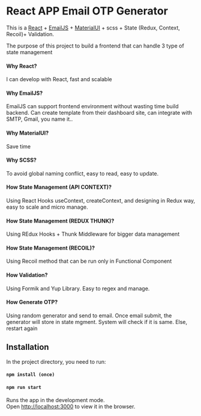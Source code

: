 # React APP Email OTP Generator

This is a [React](reactjs.org) + [EmailJS](https://www.emailjs.com/) + [MaterialUI](material-ui.com) + scss + State (Redux, Context, Recoil)+ Validation.

The purpose of this project to build a frontend that can handle 3 type of state management

#### Why React?
I can develop with React, fast and scalable
#### Why EmailJS?
EmailJS can support frontend environment without wasting time build backend. Can create template from their dashboard site, can integrate with SMTP, Gmail, you name it..
#### Why MaterialUI?
Save time 
#### Why SCSS?
To avoid global naming conflict, easy to read, easy to update. 
#### How State Management (API CONTEXT)?
Using React Hooks useContext, createContext, and designing in Redux way, easy to scale and micro manage.
#### How State Management (REDUX THUNK)?
Using REdux Hooks + Thunk Middleware for bigger data management
#### How State Management (RECOIL)?
Using Recoil method that can be run only in Functional Component
#### How Validation?
Using Formik and Yup Library. Easy to regex and manage. 
#### How Generate OTP?
Using random generator and send to email. Once email submit, the generator will store in state mgment. System will check if it is same. Else, restart again

## Installation

In the project directory, you need to  run:

#### `npm install (once)` 
#### `npm run start`

Runs the app in the development mode.\
Open [http://localhost:3000](http://localhost:3000) to view it in the browser.